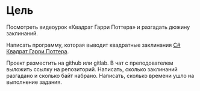 ﻿# Цель
Посмотреть видеоурок «Квадрат Гарри Поттера» и разгадать дюжину заклинаний. 

Написать программу, которая выводит квадратные заклинания [C# Квадрат Гарри Поттера](https://www.youtube.com/watch?v=KmV3aBHfo5w).

Проект разместить на github или gitlab. 
В чат с преподователем выложить ссылку на репозиторий. 
Написать, сколько заклинаний разгадано и сколько байт набрано. 
Написать, сколько времени ушло на выполнение задания.